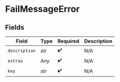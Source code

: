 # FailMessageError


## Fields

| Field              | Type               | Required           | Description        |
| ------------------ | ------------------ | ------------------ | ------------------ |
| `description`      | *str*              | :heavy_check_mark: | N/A                |
| `extras`           | *Any*              | :heavy_check_mark: | N/A                |
| `key`              | *str*              | :heavy_check_mark: | N/A                |